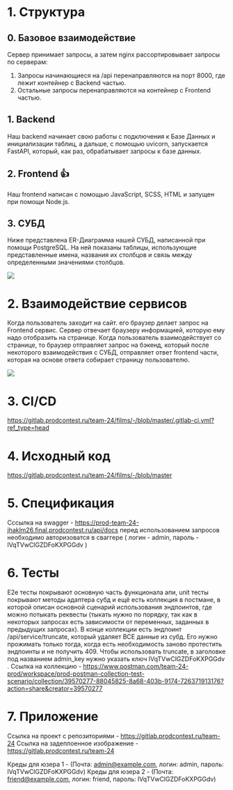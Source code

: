 
# 1. Структура

## 0. Базовое взаимодействие

Сервер принимает запросы, а затем nginx рассортировывает запросы по серверам:
1. Запросы начинающиеся на  /api перенаправляются на порт 8000, где лежит контейнер с Backend частью.
2. Остальные запросы перенаправляются на контейнер с Frontend частью.
## 1. Backend

Наш backend начинает свою работы с подключения к Базе Данных и инициализации таблиц, а дальше, с помощью uvicorn, запускается FastAPI, который, как раз, обрабатывает запросы к базе данных.

## 2. Frontend 👍

Наш frontend написан с помощью JavaScript, SCSS, HTML и запущен при помощи Node.js.

## 3. СУБД
Ниже представлена ER-Диаграмма нашей СУБД, написанной при помощи PostgreSQL.
На ней показаны таблицы, использующие представленные имена, названия их столбцов и связь между определенными значениями столбцов.

![](https://gitlab.prodcontest.ru/team-24/films/-/raw/development/readme_data/erdb.png?ref_type=heads)

# 2. Взаимодействие сервисов

Когда пользователь заходит на сайт. его браузер делает запрос на Frontend сервис. Сервер отвечает браузеру информацией, которую ему надо отобразить на странице. Когда пользователь взаимодействует со странице, то браузер отправляет запрос на бэкенд, который после некоторого взаимодействия с СУБД, отправляет ответ frontend части, которая на основе ответа собирает страницу пользователю.

![](https://gitlab.prodcontest.ru/team-24/films/-/raw/development/readme_data/sergei.png)

# 3. CI/CD
https://gitlab.prodcontest.ru/team-24/films/-/blob/master/.gitlab-ci.yml?ref_type=head

# 4. Исходный код
https://gitlab.prodcontest.ru/team-24/films/-/blob/master

# 5. Спецификация

Сссылка на swagger - https://prod-team-24-jhaklm26.final.prodcontest.ru/api/docs перед использованием запросов необходимо авторизоватся в сваггере ( логин - admin, пароль - lVqTVwClGZDFoKXPGGdv )

# 6. Тесты

E2e тесты покрывают основную часть функционала апи, unit тесты покрывают методы адаптера субд и ещё есть коллекция в постмане, в которой описан основной сценарий использования эндпоинтов, где можно потыкать реквесты (тыкать нужно по порядку, так как в некоторых запросах есть зависимости от переменных, заданных в предыдущих запросах). В конце коллекции есть эндпоинт /api/service/truncate, который удаляет ВСЕ данные из субд. Его нужно прожимать только тогда, когда есть необходимость заново протестить эндпоинты и не получить 409. Чтобы использовать truncate, в заголовке под названием admin_key нужно указать ключ lVqTVwClGZDFoKXPGGdv . 
Ссылка на коллекцию - https://www.postman.com/team-24-prod/workspace/prod-postman-collection-test-scenario/collection/39570277-88045825-8a68-403b-9174-726371913176?action=share&creator=39570277

# 7. Приложение

Ссылка на проект с репозиториями - https://gitlab.prodcontest.ru/team-24
Ссылка на задеплоенное изображение - https://gitlab.prodcontest.ru/team-24

Креды для юзера 1 - (Почта: admin@example.com, логин: admin, пароль: lVqTVwClGZDFoKXPGGdv)
Креды для юзера 2 - (Почта: friend@example.com, логин: friend, пароль: lVqTVwClGZDFoKXPGGdv)

